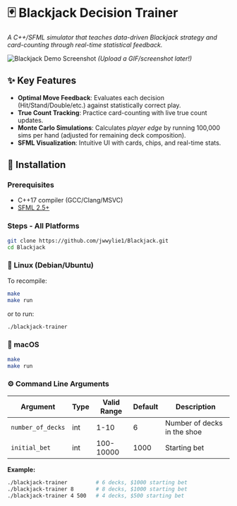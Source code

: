# 🃏 Blackjack Decision Trainer  
*A C++/SFML simulator that teaches data-driven Blackjack strategy and card-counting through real-time statistical feedback.*  

![Blackjack Demo Screenshot](./assets/demo.gif) *(Upload a GIF/screenshot later!)*  

## ✨ Key Features  
- **Optimal Move Feedback**: Evaluates each decision (Hit/Stand/Double/etc.) against statistically correct play.  
- **True Count Tracking**: Practice card-counting with live true count updates.  
- **Monte Carlo Simulations**: Calculates *player edge* by running 100,000 sims per hand (adjusted for remaining deck composition).  
- **SFML Visualization**: Intuitive UI with cards, chips, and real-time stats.  

## 🚀 Installation  
### Prerequisites  
- C++17 compiler (GCC/Clang/MSVC)  
- [SFML 2.5+](https://www.sfml-dev.org/download.php)  

### Steps - All Platforms
```bash
git clone https://github.com/jwwylie1/Blackjack.git  
cd Blackjack
```
### 🐧 Linux (Debian/Ubuntu)
To recompile:
```bash
make
make run
```
or to run:
```bash
./blackjack-trainer
```
### 🍎 macOS
```bash
make
make run
```

### ⚙️ Command Line Arguments

| Argument          | Type   | Valid Range  | Default | Description                     |
|-------------------|--------|--------------|---------|---------------------------------|
| `number_of_decks` | int    | 1-10         | 6       | Number of decks in the shoe      |
| `initial_bet`     | int    | 100-10000    | 1000    | Starting bet       |

**Example:**
```bash
./blackjack-trainer         # 6 decks, $1000 starting bet
./blackjack-trainer 8       # 8 decks, $1000 starting bet
./blackjack-trainer 4 500   # 4 decks, $500 starting bet